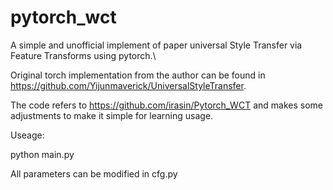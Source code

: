 # pytorch_wct
A simple and unofficial implement of paper universal Style Transfer via Feature Transforms using pytorch.\

Original torch implementation from the author can be found in https://github.com/Yijunmaverick/UniversalStyleTransfer.

The code refers to https://github.com/irasin/Pytorch_WCT and makes some adjustments to make it simple for learning usage.


Useage:

python main.py

All parameters can be modified in cfg.py



